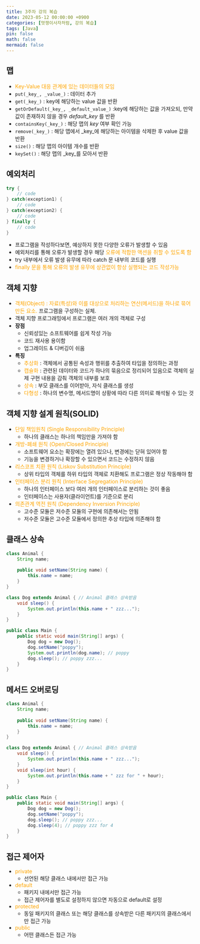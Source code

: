 ```yaml
---
title: 3주차 강의 복습
date: 2023-05-12 00:00:00 +0900
categories: [멋쟁이사자처럼, 강의 복습]
tags: [Java]
pin: false
math: false
mermaid: false
---
```


## 맵
* <span style="color: orange">Key-Value 대응 관계에 있는 데이터들의 모임</span>
* `put(_key_, _value_)` : 데이터 추가
* `get(_key_)` : key에 해당하는 value 값을 반환
* `getOrDefault(_key_, _default_value_)` :key에 해당하는 값을 가져오되, 만약 값이 존재하지 않을 경우 _default_key_ 를 반환
* `containsKey(_key_)` : 해당 맵의 _key_ 여부 확인 가능
* `remove(_key_)` : 해당 맵에서 _key_에 해당하는 아이템을 삭제한 후 value 값을 반환
* `size()` : 해당 맵의 아이템 개수를 반환
* `keySet()` : 해당 맵의 _key_를 모아서 반환

## 예외처리
```java
try {
	// code
} catch(exception1) {
	// code
} catch(exception2) {
	// code
} finally {
	// code
}
```
* 프로그램을 작성하다보면, 예상하지 못한 다양한 오류가 발생할 수 있음
* 예외처리를 통해 오류가 발생할 경우 해당 <span style="color: orange">오류에 적합한 액션을 취할 수 있도록 함</span>
* try 내부에서 오류 발생 유무에 따라 catch 문 내부의 코드를 실행
* <span style="color: orange">finally 문을 통해 오류의 발생 유무에 상관없이 항상 실행되는 코드 작성가능</span>

## 객체 지향
* <span style="color: orange">객체(Object) : 자료(특성)와 이를 대상으로 처리하는 연산(메서드)을 하나로 묶어 만든 요소.</span> 프로그램을 구성하는 실체.
* 객체 지향 프로그래밍에서 프로그램은 여러 개의 객체로 구성
* **장점**
  * 신뢰성있는 소프트웨어를 쉽게 작성 가능
  * 코드 재사용 용이함
  * 업그레이드 & 디버깅이 쉬움
* **특징**
  * <span style="color: orange">추상화</span> : 객체에서 공통된 속성과 행위를 추출하여 타입을 정의하는 과정
  * <span style="color: orange">캡슐화</span> : 관련된 데이터와 코드가 하나의 묶음으로 정리되어 있음으로 객체의 실제 구현 내용을 감춰 객체의 내부를 보호
  * <span style="color: orange">상속</span> : 부모 클래스를 이어받아, 자식 클래스를 생성
  * <span style="color: orange">다형성</span> : 하나의 변수명, 메서드명이 상황에 따라 다른 의미로 해석될 수 있는 것
  
## 객체 지향 설계 원칙(SOLID)
* <span style="color: orange">단일 책임원칙 (Single Responsibility Principle)</span>
  * 하나의 클래스는 하나의 책임만을 가져야 함
* <span style="color: orange">개방-폐쇄 원칙 (Open/Closed Principle)</span>
  * 소프트웨어 요소는 확장에는 열려 있으나, 변경에는 닫혀 있어야 함
  * 기능을 변경하거나 확장할 수 있으면서 코드는 수정하지 않음
* <span style="color: orange">리스코프 치환 원칙 (Liskov Substitution Principle)</span>
  * 상위 타입의 객체를 하위 타입의 객체로 치환해도 프로그램은 정상 작동해야 함
* <span style="color: orange">인터페이스 분리 원칙 (Interface Segregation Principle)</span>
  * 하나의 인터페이스 보다 여러 개의 인터페이스로 분리하는 것이 좋음
  * 인터페이스는 사용자(클라이언트)를 기준으로 분리
* <span style="color: orange">의존관계 역전 원칙 (Dependency Inversion Principle)</span>
  * 고수준 모듈은 저수준 모듈의 구현에 의존해서는 안됨
  * 저수준 모듈은 고수준 모듈에서 정의한 추상 타입에 의존해야 함

## 클래스 상속
```java
class Animal {
	String name;
    
    public void setName(String name) {
    	this.name = name;
    }
}

class Dog extends Animal { // Animal 클래스 상속받음
	void sleep() {
    	System.out.println(this.name + " zzz...");
    }
}

public class Main {
	public static void main(String[] args) {
    	Dog dog = new Dog();
        dog.setName("poppy");
        System.out.println(dog.name); // poppy
        dog.sleep(); // poppy zzz...
    }
}
```

## 메서드 오버로딩
```java
class Animal {
	String name;
    
    public void setName(String name) {
    	this.name = name;
    }
}

class Dog extends Animal { // Animal 클래스 상속받음
	void sleep() {
    	System.out.println(this.name + " zzz...");
    }
    void sleep(int hour) {
    	System.out.println(this.name + " zzz for " + hour);
    }
}

public class Main {
	public static void main(String[] args) {
    	Dog dog = new Dog();
        dog.setName("poppy");
        dog.sleep(); // poppy zzz...
		dog.sleep(4); // poppy zzz for 4
    }
}
```

## 접근 제어자
* <span style="color:orange;">private</span>
  * 선언된 해당 클래스 내에서만 접근 가능
* <span style="color:orange;">default</span>
  * 패키지 내에서만 접근 가능
  * 접근 제어자를 별도로 설정하지 않으면 자동으로 default로 설정
* <span style="color:orange;">protected</span>
  * 동일 패키지의 클래스 또는 해당 클래스를 상속받은 다른 패키지의 클래스에서만 접근 가능
* <span style="color:orange;">public</span>
  * 어떤 클래스든 접근 가능